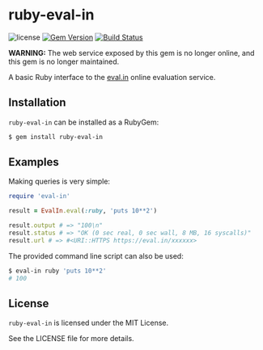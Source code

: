 ruby-eval-in
============

![license](https://raster.shields.io/badge/license-MIT%20with%20restrictions-green.png)
[![Gem Version](https://badge.fury.io/rb/ruby-eval-in.svg)](http://badge.fury.io/rb/ruby-eval-in)
[![Build Status](https://travis-ci.org/woodruffw/ruby-eval-in.svg?branch=master)](https://travis-ci.org/woodruffw/ruby-eval-in)


**WARNING:** The web service exposed by this gem is no longer online, and this gem is no longer
maintained.

A basic Ruby interface to the [eval.in](https://eval.in) online evaluation
service.

## Installation

`ruby-eval-in` can be installed as a RubyGem:

```bash
$ gem install ruby-eval-in
```

## Examples

Making queries is very simple:

```ruby
require 'eval-in'

result = EvalIn.eval(:ruby, 'puts 10**2')

result.output # => "100\n"
result.status # => "OK (0 sec real, 0 sec wall, 8 MB, 16 syscalls)"
result.url # => #<URI::HTTPS https://eval.in/xxxxxx>
```

The provided command line script can also be used:

```bash
$ eval-in ruby 'puts 10**2'
# 100
```

## License

`ruby-eval-in` is licensed under the MIT License.

See the LICENSE file for more details.
